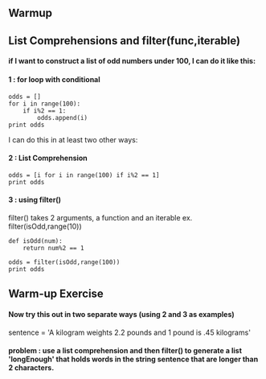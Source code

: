 ## Warmup

## List Comprehensions and filter(func,iterable)

#### if I want to construct a list of odd numbers under 100, I can do it like this:

#### 1 : for loop with conditional
    odds = []
    for i in range(100):
        if i%2 == 1:
            odds.append(i)
    print odds
      

I can do this in at least two other ways:

#### 2 : List Comprehension

    odds = [i for i in range(100) if i%2 == 1]
    print odds

#### 3 : using filter()

filter() takes 2 arguments, a function and an iterable
ex. filter(isOdd,range(10))

    def isOdd(num):
        return num%2 == 1

    odds = filter(isOdd,range(100))
    print odds

## Warm-up Exercise

#### Now try this out in two separate ways (using 2 and 3 as examples)

sentence = 'A kilogram weights 2.2 pounds and 1 pound is .45 kilograms'

#### problem : use a list comprehension and then filter() to generate a list 'longEnough' that holds words in the string sentence that are longer than 2 characters.
